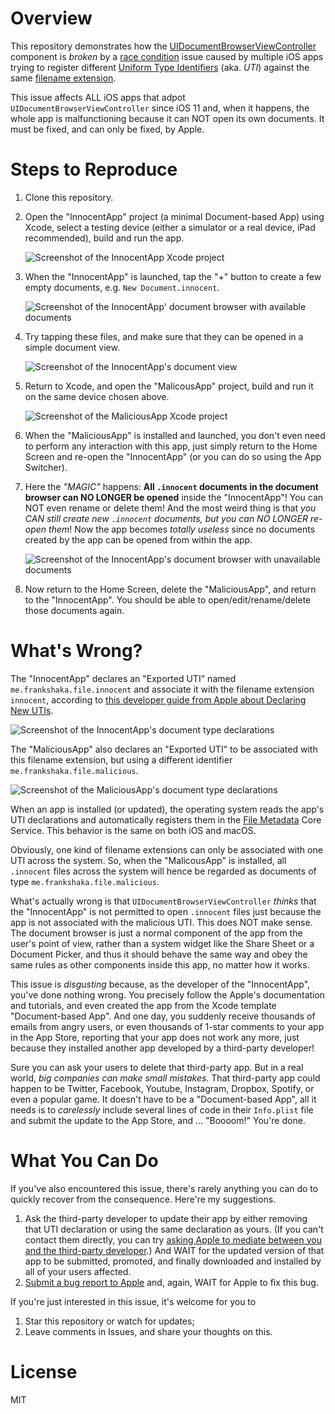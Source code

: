 # Overview

This repository demonstrates how the [UIDocumentBrowserViewController](https://developer.apple.com/documentation/uikit/uidocumentbrowserviewcontroller) component is *broken* by a [race condition](https://en.wikipedia.org/wiki/Race_condition) issue caused by multiple iOS apps trying to register different [Uniform Type Identifiers](https://developer.apple.com/library/archive/documentation/FileManagement/Conceptual/understanding_utis/understand_utis_conc/understand_utis_conc.html) (aka. *UTI*) against the same [filename extension](https://en.wikipedia.org/wiki/Filename_extension).

This issue affects ALL iOS apps that adpot `UIDocumentBrowserViewController` since iOS 11 and, when it happens, the whole app is malfunctioning because it can NOT open its own documents. It must be fixed, and can only be fixed, by Apple.

# Steps to Reproduce

1.  Clone this repository.
2.  Open the "InnocentApp" project (a minimal Document-based App) using Xcode, select a testing device (either a simulator or a real device, iPad recommended), build and run the app.

    ![Screenshot of the InnocentApp Xcode project](Screenshots/screenshot-innocentapp-project.png)

3.  When the "InnocentApp" is launched, tap the "+" button to create a few empty documents, e.g. `New Document.innocent`.

    ![Screenshot of the InnocentApp' document browser with available documents](Screenshots/screenshot-innocentapp-documents-available.png)

4.  Try tapping these files, and make sure that they can be opened in a simple document view.

    ![Screenshot of the InnocentApp's document view](Screenshots/screenshot-innocentapp-document-open.png)

5.  Return to Xcode, and open the "MalicousApp" project, build and run it on the same device chosen above.

    ![Screenshot of the MaliciousApp Xcode project](Screenshots/screenshot-maliciousapp-project.png)

6.  When the "MaliciousApp" is installed and launched, you don't even need to perform any interaction with this app, just simply return to the Home Screen and re-open the "InnocentApp" (or you can do so using the App Switcher).
7.  Here the *"MAGIC"* happens: **All `.innocent` documents in the document browser can NO LONGER be opened** inside the "InnocentApp"! You can NOT even rename or delete them! And the most weird thing is that *you CAN still create new `.innocent` documents, but you can NO LONGER re-open them*! Now the app becomes *totally useless* since no documents created by the app can be opened from within the app.

    ![Screenshot of the InnocentApp's document browser with unavailable documents](Screenshots/screenshot-innocentapp-documents-unavailable.png)

8.  Now return to the Home Screen, delete the "MaliciousApp", and return to the "InnocentApp". You should be able to open/edit/rename/delete those documents again.


# What's Wrong?

The "InnocentApp" declares an "Exported UTI" named `me.frankshaka.file.innocent` and associate it with the filename extension `innocent`, according to [this developer guide from Apple about Declaring New UTIs](https://developer.apple.com/library/archive/documentation/FileManagement/Conceptual/understanding_utis/understand_utis_declare/understand_utis_declare.html).

![Screenshot of the InnocentApp's document type declarations](Screenshots/screenshot-innocentapp-appinfo.png)

The "MaliciousApp" also declares an "Exported UTI" to be associated with this filename extension, but using a different identifier `me.frankshaka.file.malicious`.

![Screenshot of the MaliciousApp's document type declarations](Screenshots/screenshot-maliciousapp-appinfo.png)

When an app is installed (or updated), the operating system reads the app's UTI declarations and automatically registers them in the [File Metadata](https://developer.apple.com/documentation/coreservices/file_metadata) Core Service. This behavior is the same on both iOS and macOS.

Obviously, one kind of filename extensions can only be associated with one UTI across the system. So, when the "MalicousApp" is installed, all `.innocent` files across the system will hence be regarded as documents of type `me.frankshaka.file.malicious`.

What's actually wrong is that `UIDocumentBrowserViewController` *thinks* that the "InnocentApp" is not permitted to open `.innocent` files just because the app is not associated with the malicious UTI. This does NOT make sense. The document browser is just a normal component of the app from the user's point of view, rather than a system widget like the Share Sheet or a Document Picker, and thus it should behave the same way and obey the same rules as other components inside this app, no matter how it works.

This issue is *disgusting* because, as the developer of the "InnocentApp", you've done nothing wrong. You precisely follow the Apple's documentation and tutorials, and even created the app from the Xcode template "Document-based App". And one day, you suddenly receive thousands of emails from angry users, or even thousands of 1-star comments to your app in the App Store, reporting that your app does not work any more, just because they installed another app developed by a third-party developer!

Sure you can ask your users to delete that third-party app. But in a real world, *big companies can make small mistakes*. That third-party app could happen to be Twitter, Facebook, Youtube, Instagram, Dropbox, Spotify, or even a popular game. It doesn't have to be a "Document-based App", all it needs is to *carelessly* include several lines of code in their `Info.plist` file and submit the update to the App Store, and ... "Boooom!" You're done.


# What You Can Do

If you've also encountered this issue, there's rarely anything you can do to quickly recover from the consequence. Here're my suggestions.

1.  Ask the third-party developer to update their app by either removing that UTI declaration or using the same declaration as yours. (If you can't contact them directly, you can try [asking Apple to mediate between you and the third-party developer](https://www.apple.com/legal/internet-services/itunes/appstorenotices/).) And WAIT for the updated version of that app to be submitted, promoted, and finally downloaded and installed by all of your users affected.
2.  [Submit a bug report to Apple](https://feedbackassistant.apple.com/) and, again, WAIT for Apple to fix this bug.

If you're just interested in this issue, it's welcome for you to

1.  Star this repository or watch for updates;
2.  Leave comments in Issues, and share your thoughts on this.

# License

MIT
